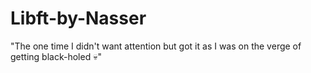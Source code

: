 # Libft-by-Nasser
"The one time I didn't want attention but got it as I was on the verge of getting black-holed 💀" 
